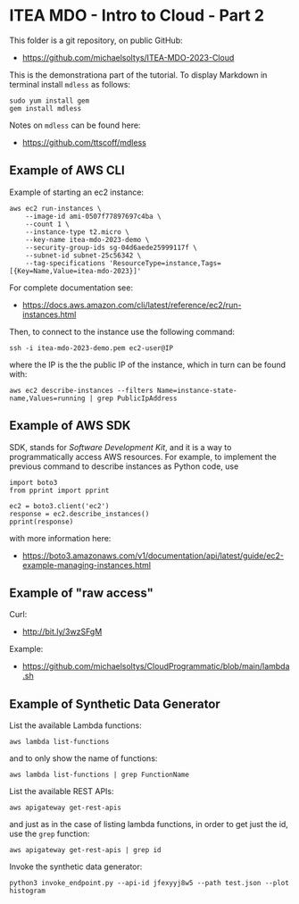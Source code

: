 # ITEA MDO - Intro to Cloud - Part 2

This folder is a git repository, on public GitHub:

- https://github.com/michaelsoltys/ITEA-MDO-2023-Cloud

This is the demonstrationa part of the tutorial. To display Markdown in terminal install `mdless` as follows:
```
sudo yum install gem
gem install mdless
```
Notes on `mdless` can be found here:

- https://github.com/ttscoff/mdless

## Example of AWS CLI

Example of starting an ec2 instance:
```
aws ec2 run-instances \
    --image-id ami-0507f77897697c4ba \
    --count 1 \
    --instance-type t2.micro \
    --key-name itea-mdo-2023-demo \
    --security-group-ids sg-04d6aede25999117f \
    --subnet-id subnet-25c56342 \
    --tag-specifications 'ResourceType=instance,Tags=[{Key=Name,Value=itea-mdo-2023}]'
```
For complete documentation see:

- https://docs.aws.amazon.com/cli/latest/reference/ec2/run-instances.html

Then, to connect to the instance use the following command:
```
ssh -i itea-mdo-2023-demo.pem ec2-user@IP
```
where the IP is the the public IP of the instance, which in turn can be found with:
```
aws ec2 describe-instances --filters Name=instance-state-name,Values=running | grep PublicIpAddress
```

## Example of AWS SDK

SDK, stands for _Software Development Kit_, and it is a way to programmatically access AWS resources. For example, to implement the previous command to describe instances as Python code, use
```
import boto3
from pprint import pprint

ec2 = boto3.client('ec2')
response = ec2.describe_instances()
pprint(response)
```
with more information here:

- https://boto3.amazonaws.com/v1/documentation/api/latest/guide/ec2-example-managing-instances.html

## Example of "raw access"

Curl:

- http://bit.ly/3wzSFgM

Example:

- https://github.com/michaelsoltys/CloudProgrammatic/blob/main/lambda.sh

## Example of Synthetic Data Generator

List the available Lambda functions:
```
aws lambda list-functions
```
and to only show the name of functions:
```
aws lambda list-functions | grep FunctionName
```
List the available REST APIs:
```
aws apigateway get-rest-apis
```
and just as in the case of listing lambda functions, in order to get just the id, use the `grep` function:
```
aws apigateway get-rest-apis | grep id
```
Invoke the synthetic data generator:
```
python3 invoke_endpoint.py --api-id jfexyyj8w5 --path test.json --plot histogram 
```
